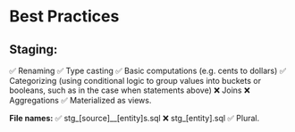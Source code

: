 # Best Practices

## Staging:

✅ Renaming
✅ Type casting
✅ Basic computations (e.g. cents to dollars)
✅ Categorizing (using conditional logic to group values into buckets or booleans, such as in the case when statements above)
❌ Joins 
❌ Aggregations
✅ Materialized as views.

**File names:**
✅ stg_[source]__[entity]s.sql
❌ stg_[entity].sql 
✅ Plural. 
